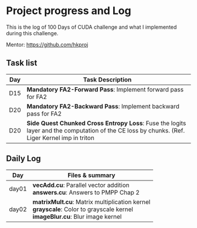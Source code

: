 # Project progress and Log

This is the log of 100 Days of CUDA challenge and what I implemented during this challenge.

Mentor: https://github.com/hkproj

## Task list 

|Day| Task Description|
|---|---|
|D15| **Mandatory FA2-Forward Pass**: Implement forward pass for FA2 |
|D20| **Mandatory FA2-Backward Pass**: Implement backward pass for FA2|
|D20| **Side Quest Chunked Cross Entropy Loss**: Fuse the logits layer and the computation of the CE loss by chunks. (Ref. Liger Kernel imp in triton|

## Daily Log
|Day| Files & summary|
|---|---|
|day01| **vecAdd.cu**: Parallel vector addition <br> **answers.cu**: Answers to PMPP Chap 2|
|day02| **matrixMult.cu**: Matrix multiplication kernel <br> **grayscale**: Color to grayscale kernel <br> **imageBlur.cu**: Blur image kernel|
